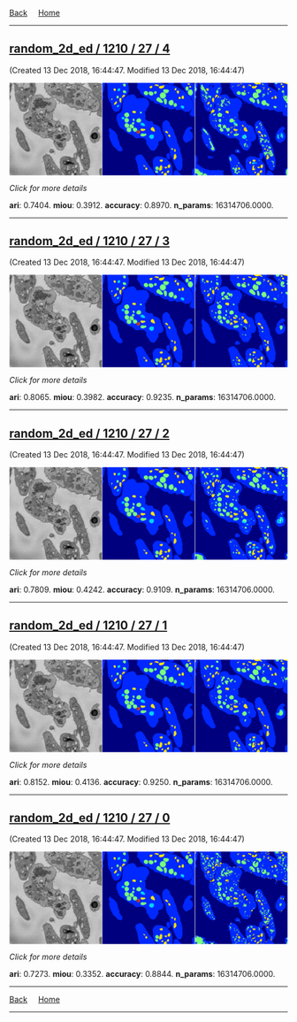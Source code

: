 
[Back](..)&nbsp;&nbsp;&nbsp;&nbsp;&nbsp;[Home](https://leapmanlab.github.io/snapshots)

---

<div class="summary"><a href="4"><h2>random_2d_ed / 1210 / 27 / 4</h2></a><p>(Created 13 Dec 2018, 16:44:47. Modified 13 Dec 2018, 16:44:47)
</p><a href="4"><img src="4/media/summary.png" align="center"></a><p>
<i>Click for more details</i>
</p></div>

**ari**: 0.7404. **miou**: 0.3912. **accuracy**: 0.8970. **n_params**: 16314706.0000. 

---

<div class="summary"><a href="3"><h2>random_2d_ed / 1210 / 27 / 3</h2></a><p>(Created 13 Dec 2018, 16:44:47. Modified 13 Dec 2018, 16:44:47)
</p><a href="3"><img src="3/media/summary.png" align="center"></a><p>
<i>Click for more details</i>
</p></div>

**ari**: 0.8065. **miou**: 0.3982. **accuracy**: 0.9235. **n_params**: 16314706.0000. 

---

<div class="summary"><a href="2"><h2>random_2d_ed / 1210 / 27 / 2</h2></a><p>(Created 13 Dec 2018, 16:44:47. Modified 13 Dec 2018, 16:44:47)
</p><a href="2"><img src="2/media/summary.png" align="center"></a><p>
<i>Click for more details</i>
</p></div>

**ari**: 0.7809. **miou**: 0.4242. **accuracy**: 0.9109. **n_params**: 16314706.0000. 

---

<div class="summary"><a href="1"><h2>random_2d_ed / 1210 / 27 / 1</h2></a><p>(Created 13 Dec 2018, 16:44:47. Modified 13 Dec 2018, 16:44:47)
</p><a href="1"><img src="1/media/summary.png" align="center"></a><p>
<i>Click for more details</i>
</p></div>

**ari**: 0.8152. **miou**: 0.4136. **accuracy**: 0.9250. **n_params**: 16314706.0000. 

---

<div class="summary"><a href="0"><h2>random_2d_ed / 1210 / 27 / 0</h2></a><p>(Created 13 Dec 2018, 16:44:47. Modified 13 Dec 2018, 16:44:47)
</p><a href="0"><img src="0/media/summary.png" align="center"></a><p>
<i>Click for more details</i>
</p></div>

**ari**: 0.7273. **miou**: 0.3352. **accuracy**: 0.8844. **n_params**: 16314706.0000. 

---

[Back](..)&nbsp;&nbsp;&nbsp;&nbsp;&nbsp;[Home](https://leapmanlab.github.io/snapshots)

---